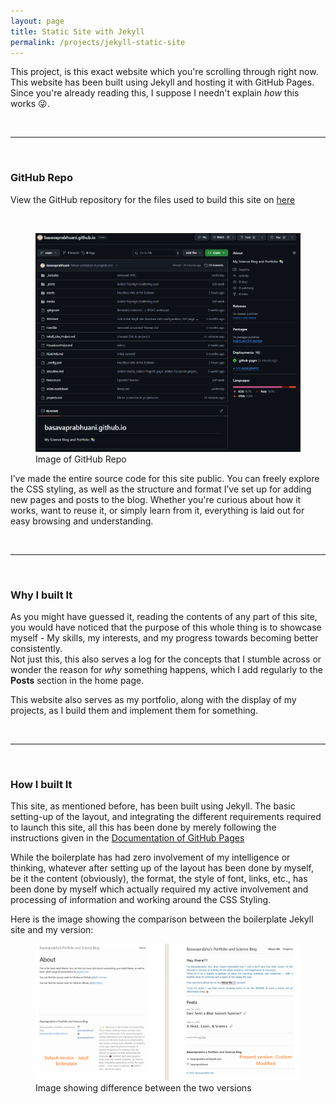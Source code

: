 ```yaml
---
layout: page
title: Static Site with Jekyll
permalink: /projects/jekyll-static-site
---
```

<p>This project, is this exact website which you're scrolling through right now. This website has been built using <span class='reference-text'>Jekyll</span> and hosting it with <span class='reference-text'>GitHub Pages</span>. Since you're already reading this, I suppose I needn't explain <i>how</i> this works 😜. </p>

<br><hr><br><h3>GitHub Repo</h3>
<p>View the GitHub repository for the files used to build this site on  <a href="https://github.com/basavaprabhuani/basavaprabhuani.github.io" class="content-link">here</a></p>
<br>
<figure>
    <img src="/media/Jekyll-S-S_GitHub.png">
    <figcaption>Image of GitHub Repo</figcaption>
</figure>
<p>I’ve made the entire source code for this site public. You can freely explore the CSS styling, as well as the structure and format I’ve set up for adding new pages and posts to the blog. Whether you're curious about how it works, want to reuse it, or simply learn from it, everything is laid out for easy browsing and understanding.</p>

<br><hr><br><h3>Why I built It</h3>
<p>As you might have guessed it, reading the contents of any part of this site, you would have noticed that the purpose of this whole thing is to showcase myself - My skills, my interests, and my progress towards becoming better consistently. <br>Not just this, this also serves a log for the concepts that I stumble across or wonder the reason for <i>why</i> something happens, which I add regularly to the <b>Posts</b> section in the home page. </p>
<p>This website also serves as my portfolio, along with the display of my projects, as I build them and implement them for something.</p>

<br><hr><br><h3>How I built It</h3>
<p>This site, as mentioned before, has been built using <span class=reference-text>Jekyll</span>. The basic setting-up of the layout, and integrating the different requirements required to launch this site, all this has been done by merely following the instructions given in the <a href="https://docs.github.com/en/pages/quickstart" class=content-link>Documentation of GitHub Pages</a></p>
<p>While the boilerplate has had zero involvement of my intelligence or thinking, whatever after setting up of the layout has been done by myself, be it the content (obviously), the format, the style of font, links, etc., has been done by myself which actually required my active involvement and processing of information and working around the CSS Styling.</p>
<p>Here is the image showing the comparison between the boilerplate Jekyll site and my version:</p>
<figure>
    <img src="media/Boilerplate_vs_Version-BP.png">
    <figcaption>Image showing difference between the two versions</figcaption>
</figure>





